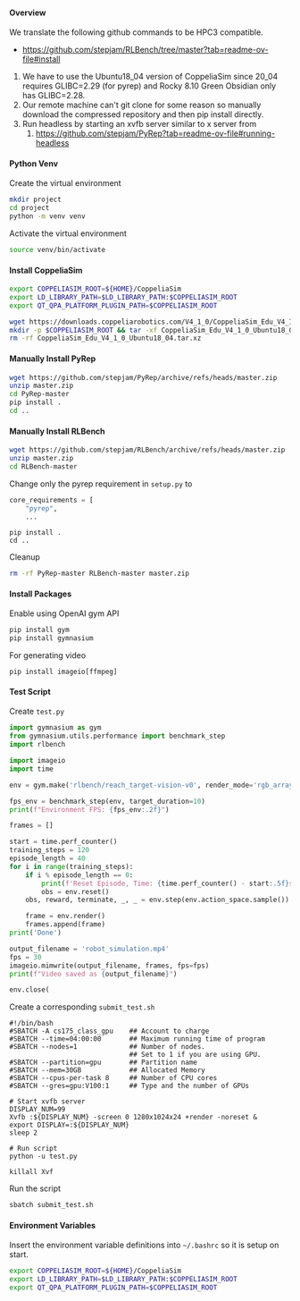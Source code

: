 #### Overview

We translate the following github commands to be HPC3 compatible.
* https://github.com/stepjam/RLBench/tree/master?tab=readme-ov-file#install

1. We have to use the Ubuntu18_04 version of CoppeliaSim since 20_04 requires GLIBC=2.29 (for pyrep) and Rocky 8.10 Green Obsidian only has GLIBC=2.28.
2. Our remote machine can't git clone for some reason so manually download the compressed repository and then pip install directly.
3. Run headless by starting an xvfb server similar to x server from
	1. https://github.com/stepjam/PyRep?tab=readme-ov-file#running-headless

#### Python Venv

Create the virtual environment

```sh
mkdir project
cd project
python -m venv venv
```

Activate the virtual environment

```sh
source venv/bin/activate
```

#### Install CoppeliaSim

```sh
export COPPELIASIM_ROOT=${HOME}/CoppeliaSim
export LD_LIBRARY_PATH=$LD_LIBRARY_PATH:$COPPELIASIM_ROOT
export QT_QPA_PLATFORM_PLUGIN_PATH=$COPPELIASIM_ROOT

wget https://downloads.coppeliarobotics.com/V4_1_0/CoppeliaSim_Edu_V4_1_0_Ubuntu18_04.tar.xz
mkdir -p $COPPELIASIM_ROOT && tar -xf CoppeliaSim_Edu_V4_1_0_Ubuntu18_04.tar.xz -C $COPPELIASIM_ROOT --strip-components 1
rm -rf CoppeliaSim_Edu_V4_1_0_Ubuntu18_04.tar.xz
```

#### Manually Install PyRep

```sh
wget https://github.com/stepjam/PyRep/archive/refs/heads/master.zip
unzip master.zip
cd PyRep-master
pip install .
cd ..
```

#### Manually Install RLBench

```sh
wget https://github.com/stepjam/RLBench/archive/refs/heads/master.zip
unzip master.zip
cd RLBench-master
```

Change only the pyrep requirement in `setup.py` to

```python
core_requirements = [
    "pyrep",
	...
```


```
pip install .
cd ..
```

Cleanup

```sh
rm -rf PyRep-master RLBench-master master.zip
```

#### Install Packages

Enable using OpenAI gym API

```sh
pip install gym
pip install gymnasium
```

For generating video

```
pip install imageio[ffmpeg]
```

#### Test Script

Create `test.py`

```python
import gymnasium as gym
from gymnasium.utils.performance import benchmark_step
import rlbench

import imageio
import time

env = gym.make('rlbench/reach_target-vision-v0', render_mode='rgb_array')

fps_env = benchmark_step(env, target_duration=10)
print(f"Environment FPS: {fps_env:.2f}")

frames = []

start = time.perf_counter()
training_steps = 120
episode_length = 40
for i in range(training_steps):
    if i % episode_length == 0:
        print(f'Reset Episode, Time: {time.perf_counter() - start:.5f}s')
        obs = env.reset()
    obs, reward, terminate, _, _ = env.step(env.action_space.sample())

    frame = env.render()
    frames.append(frame)
print('Done')

output_filename = 'robot_simulation.mp4'
fps = 30
imageio.mimwrite(output_filename, frames, fps=fps)
print(f"Video saved as {output_filename}")

env.close(
```

Create a corresponding `submit_test.sh`

```
#!/bin/bash
#SBATCH -A cs175_class_gpu    ## Account to charge
#SBATCH --time=04:00:00       ## Maximum running time of program
#SBATCH --nodes=1             ## Number of nodes.
                              ## Set to 1 if you are using GPU.
#SBATCH --partition=gpu       ## Partition name
#SBATCH --mem=30GB            ## Allocated Memory
#SBATCH --cpus-per-task 8     ## Number of CPU cores
#SBATCH --gres=gpu:V100:1     ## Type and the number of GPUs

# Start xvfb server
DISPLAY_NUM=99
Xvfb :${DISPLAY_NUM} -screen 0 1280x1024x24 +render -noreset &
export DISPLAY=:${DISPLAY_NUM}
sleep 2

# Run script
python -u test.py

killall Xvf
```

Run the script

```sh
sbatch submit_test.sh
```

#### Environment Variables

Insert the environment variable definitions into `~/.bashrc` so it is setup on start.

```sh
export COPPELIASIM_ROOT=${HOME}/CoppeliaSim
export LD_LIBRARY_PATH=$LD_LIBRARY_PATH:$COPPELIASIM_ROOT
export QT_QPA_PLATFORM_PLUGIN_PATH=$COPPELIASIM_ROOT
```
